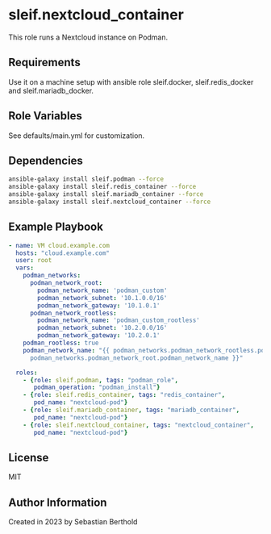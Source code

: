 # sleif.nextcloud_container

This role runs a Nextcloud instance on Podman.

## Requirements

Use it on a machine setup with ansible role sleif.docker, sleif.redis_docker and sleif.mariadb_docker.

## Role Variables

See defaults/main.yml for customization.

## Dependencies

```sh
ansible-galaxy install sleif.podman --force
ansible-galaxy install sleif.redis_container --force
ansible-galaxy install sleif.mariadb_container --force
ansible-galaxy install sleif.nextcloud_container --force
```

## Example Playbook

```yml
- name: VM cloud.example.com
  hosts: "cloud.example.com"
  user: root
  vars:
    podman_networks:
      podman_network_root:
        podman_network_name: 'podman_custom'
        podman_network_subnet: '10.1.0.0/16'
        podman_network_gateway: '10.1.0.1'
      podman_network_rootless:
        podman_network_name: 'podman_custom_rootless'
        podman_network_subnet: '10.2.0.0/16'
        podman_network_gateway: '10.2.0.1'
    podman_rootless: true
    podman_network_name: "{{ podman_networks.podman_network_rootless.podman_network_name if podman_rootless | bool else
      podman_networks.podman_network_root.podman_network_name }}"

  roles:
    - {role: sleif.podman, tags: "podman_role",
       podman_operation: "podman_install"}
    - {role: sleif.redis_container, tags: "redis_container",
       pod_name: "nextcloud-pod"}
    - {role: sleif.mariadb_container, tags: "mariadb_container",
       pod_name: "nextcloud-pod"}
    - {role: sleif.nextcloud_container, tags: "nextcloud_container",
       pod_name: "nextcloud-pod"}
```

## License

MIT

## Author Information

Created in 2023 by Sebastian Berthold
